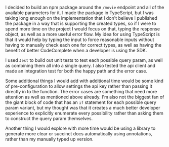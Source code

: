 I decided to build an npm package around the `/movie` endpoint and all of the available parameters for it. I made the package in TypeScript, but I was taking long enough on the implementation that I don't believe I published the package in a way that is supporting the created types, so if I were to spend more time on the project I would focus on that, typing the response object, as well as a more useful error flow. My idea for using TypeScript is that it would help by typing the input to force reasonable inputs without having to manually check each one for correct types, as well as having the benefit of better CodeComplete when a developer is using the SDK.

I used `Jest` to build out unit tests to test each possible query param, as well as combining them all into a single query. I also tested the api client and made an integration test for both the happy path and the error case. 

Some additional things I would add with additional time would be some kind of pre-configuration to allow settings the api key rather than passing it directly in to the function. The error cases are something that need more attention as well as mentioned above already. I'm also not the biggest fan of the giant block of code that has an `if` statement for each possible query param variant, but my thought was that it creates a much better developer experience to explicitly enumerate every possibility rather than asking them to construct the query param themselves.

Another thing I would explore with more time would be using a library to generate more clear or succinct docs automatically using annotations, rather than my manually typed up version.